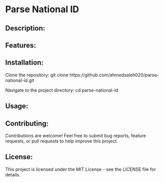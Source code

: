 <h1>Parse National ID</h1>
<h2>Description:</h2>
<p></p>

<h2>Features:</h2>

<h2>Installation:</h2> 
Clone the repository: git clone https://github.com/ahmedsaleh020/parse-national-id.git

Navigate to the project directory: cd parse-national-id

<h2>Usage:</h2> 

<h2>Contributing:</h2> 
<p>Contributions are welcome! Feel free to submit bug reports, feature requests, or pull requests to help improve this project.
</p>

<h2>License:</h2>
<p>This project is licensed under the MIT License - see the LICENSE file for details.</p>
